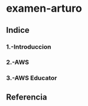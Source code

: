 # examen-arturo
## **Indice**
### 1.-Introduccion 
### 2.-AWS
### 3.-AWS Educator


## **Referencia**
